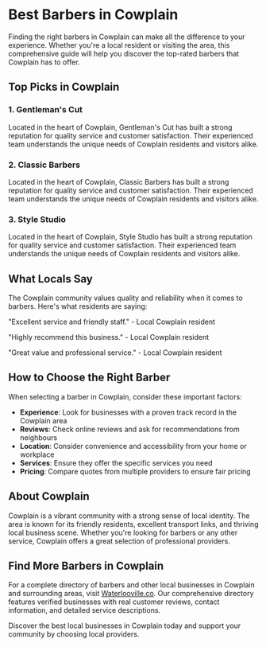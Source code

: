 # Best Barbers in Cowplain

Finding the right barbers in Cowplain can make all the difference to your experience. Whether you're a local resident or visiting the area, this comprehensive guide will help you discover the top-rated barbers that Cowplain has to offer.

## Top Picks in Cowplain

### 1. Gentleman's Cut
Located in the heart of Cowplain, Gentleman's Cut has built a strong reputation for quality service and customer satisfaction. Their experienced team understands the unique needs of Cowplain residents and visitors alike.

### 2. Classic Barbers
Located in the heart of Cowplain, Classic Barbers has built a strong reputation for quality service and customer satisfaction. Their experienced team understands the unique needs of Cowplain residents and visitors alike.

### 3. Style Studio
Located in the heart of Cowplain, Style Studio has built a strong reputation for quality service and customer satisfaction. Their experienced team understands the unique needs of Cowplain residents and visitors alike.

## What Locals Say

The Cowplain community values quality and reliability when it comes to barbers. Here's what residents are saying:

"Excellent service and friendly staff." - Local Cowplain resident

"Highly recommend this business." - Local Cowplain resident

"Great value and professional service." - Local Cowplain resident

## How to Choose the Right Barber

When selecting a barber in Cowplain, consider these important factors:

- **Experience**: Look for businesses with a proven track record in the Cowplain area
- **Reviews**: Check online reviews and ask for recommendations from neighbours
- **Location**: Consider convenience and accessibility from your home or workplace
- **Services**: Ensure they offer the specific services you need
- **Pricing**: Compare quotes from multiple providers to ensure fair pricing

## About Cowplain

Cowplain is a vibrant community with a strong sense of local identity. The area is known for its friendly residents, excellent transport links, and thriving local business scene. Whether you're looking for barbers or any other service, Cowplain offers a great selection of professional providers.

## Find More Barbers in Cowplain

For a complete directory of barbers and other local businesses in Cowplain and surrounding areas, visit [Waterlooville.co](https://waterlooville.co). Our comprehensive directory features verified businesses with real customer reviews, contact information, and detailed service descriptions.

Discover the best local businesses in Cowplain today and support your community by choosing local providers.

